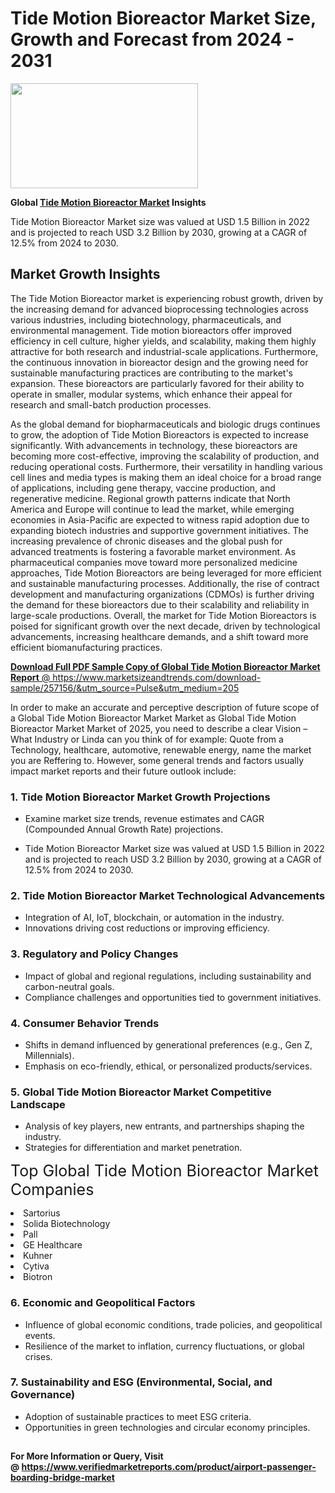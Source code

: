 <H1>Tide Motion Bioreactor Market Size, Growth and Forecast from 2024 - 2031</H1><img class="aligncenter size-medium wp-image-584254" src="https://thirdeyenews.in/wp-content/uploads/2024/09/Global-Market-Research-300x168.jpeg" alt="" width="300" height="168" /><p><strong>Global&nbsp;<a href="https://www.marketsizeandtrends.com/download-sample/257156/&amp;utm_source=Pulse&amp;utm_medium=205">Tide Motion Bioreactor Market</a> Insights</strong></p><p>Tide Motion Bioreactor Market size was valued at USD 1.5 Billion in 2022 and is projected to reach USD 3.2 Billion by 2030, growing at a CAGR of 12.5% from 2024 to 2030.</p><p><h2>Market Growth Insights</h2> <p>The Tide Motion Bioreactor market is experiencing robust growth, driven by the increasing demand for advanced bioprocessing technologies across various industries, including biotechnology, pharmaceuticals, and environmental management. Tide motion bioreactors offer improved efficiency in cell culture, higher yields, and scalability, making them highly attractive for both research and industrial-scale applications. Furthermore, the continuous innovation in bioreactor design and the growing need for sustainable manufacturing practices are contributing to the market's expansion. These bioreactors are particularly favored for their ability to operate in smaller, modular systems, which enhance their appeal for research and small-batch production processes.</p> <p><a href="sample-download-link" target="_blank"></a></p> <p>As the global demand for biopharmaceuticals and biologic drugs continues to grow, the adoption of Tide Motion Bioreactors is expected to increase significantly. With advancements in technology, these bioreactors are becoming more cost-effective, improving the scalability of production, and reducing operational costs. Furthermore, their versatility in handling various cell lines and media types is making them an ideal choice for a broad range of applications, including gene therapy, vaccine production, and regenerative medicine. Regional growth patterns indicate that North America and Europe will continue to lead the market, while emerging economies in Asia-Pacific are expected to witness rapid adoption due to expanding biotech industries and supportive government initiatives. The increasing prevalence of chronic diseases and the global push for advanced treatments is fostering a favorable market environment. As pharmaceutical companies move toward more personalized medicine approaches, Tide Motion Bioreactors are being leveraged for more efficient and sustainable manufacturing processes. Additionally, the rise of contract development and manufacturing organizations (CDMOs) is further driving the demand for these bioreactors due to their scalability and reliability in large-scale productions. Overall, the market for Tide Motion Bioreactors is poised for significant growth over the next decade, driven by technological advancements, increasing healthcare demands, and a shift toward more efficient biomanufacturing practices. <p><a href="more-info-link" target="_blank"></p><p><span class=""><strong>Download Full PDF Sample Copy of Global Tide Motion Bioreactor Market Report</strong> @ <a href="https://www.marketsizeandtrends.com/download-sample/257156/&amp;utm_source=Pulse&amp;utm_medium=205" target="_blank">https://www.marketsizeandtrends.com/download-sample/257156/&amp;utm_source=Pulse&amp;utm_medium=205</a></span></p><p>In order to make an accurate and perceptive description of future scope of a Global&nbsp;Tide Motion Bioreactor Market Market as Global&nbsp;Tide Motion Bioreactor Market Market of 2025, you need to describe a clear Vision &ndash; What Industry or Linda can you think of for example: Quote from a Technology, healthcare, automotive, renewable energy, name the market you are Reffering to. However, some general trends and factors usually impact market reports and their future outlook include:</p><h3>1.&nbsp;<strong>Tide Motion Bioreactor Market Growth Projections</strong></h3><ul><li>Examine market size trends, revenue estimates and CAGR (Compounded Annual Growth Rate) projections.</li><li><p>Tide Motion Bioreactor Market size was valued at USD 1.5 Billion in 2022 and is projected to reach USD 3.2 Billion by 2030, growing at a CAGR of 12.5% from 2024 to 2030.</p></li></ul><h3>2.&nbsp;<strong>Tide Motion Bioreactor Market Technological Advancements</strong></h3><ul><li>Integration of AI, IoT, blockchain, or automation in the industry.</li><li>Innovations driving cost reductions or improving efficiency.</li></ul><h3>3.&nbsp;<strong>Regulatory and Policy Changes</strong></h3><ul><li>Impact of global and regional regulations, including sustainability and carbon-neutral goals.</li><li>Compliance challenges and opportunities tied to government initiatives.</li></ul><h3>4.&nbsp;<strong>Consumer Behavior Trends</strong></h3><ul><li>Shifts in demand influenced by generational preferences (e.g., Gen Z, Millennials).</li><li>Emphasis on eco-friendly, ethical, or personalized products/services.</li></ul><h3>5.&nbsp;<strong>Global Tide Motion Bioreactor Market Competitive Landscape</strong></h3><ul><li>Analysis of key players, new entrants, and partnerships shaping the industry.</li><li>Strategies for differentiation and market penetration.</li></ul><p data-pm-slice="1 1 []"><span style="color: inherit; font-family: inherit; font-size: 25px;">Top Global Tide Motion Bioreactor Market Companies</span></p><div class="" data-test-id=""><p><li>Sartorius</li><li> Solida Biotechnology</li><li> Pall</li><li> GE Healthcare</li><li> Kuhner</li><li> Cytiva</li><li> Biotron</li></p></div><h3>6.&nbsp;<strong>Economic and Geopolitical Factors</strong></h3><ul><li>Influence of global economic conditions, trade policies, and geopolitical events.</li><li>Resilience of the market to inflation, currency fluctuations, or global crises.</li></ul><h3>7.&nbsp;<strong>Sustainability and ESG (Environmental, Social, and Governance)</strong></h3><ul><li>Adoption of sustainable practices to meet ESG criteria.</li><li>Opportunities in green technologies and circular economy principles.</li></ul><h2><strong style="font-size: 14px;">For More Information or Query, Visit @&nbsp;</strong><a style="background-color: #ffffff; font-size: 14px;" href="https://www.marketsizeandtrends.com/report/tide-motion-bioreactor-market/" target="_blank">https://www.verifiedmarketreports.com/product/airport-passenger-boarding-bridge-market</a></h2>
